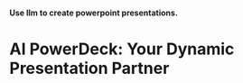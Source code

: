 #### Use llm to create powerpoint presentations.

# AI PowerDeck: Your Dynamic Presentation Partner
